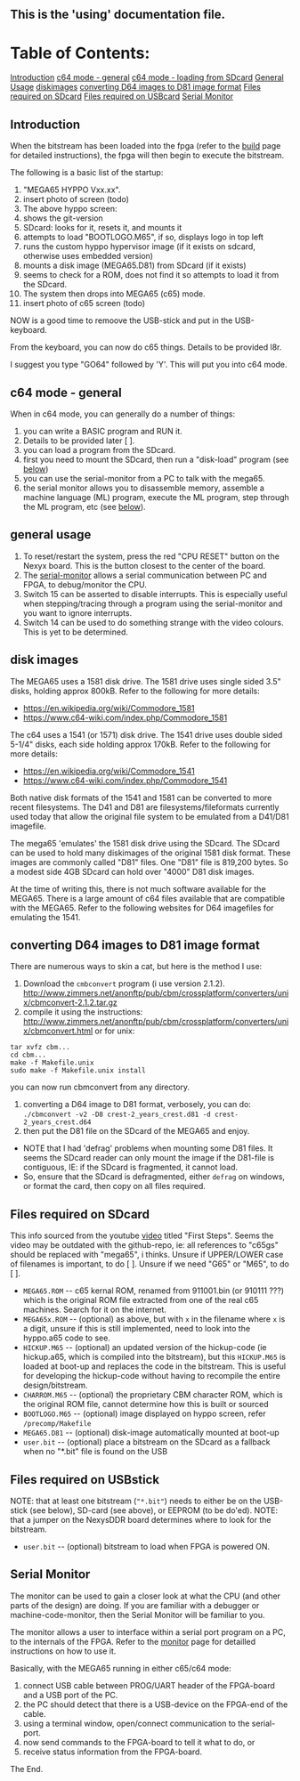 ## This is the 'using' documentation file.

# Table of Contents:

[Introduction](#introduction)
[c64 mode - general](#c64-mode---general)
[c64 mode - loading from SDcard](#c64-mode---loading-from-sdcard)
[General Usage](#general-usage)
[diskimages](#disk-images)
[converting D64 images to D81 image format](#converting-d64-images-to-d81-image-format)
[Files required on SDcard](#files-required-on-sdcard)
[Files required on USBcard](#files-required-on-usbcard)
[Serial Monitor](#serial-monitor)

## Introduction

When the bitstream has been loaded into the fpga (refer to the [build](./build.md) page for detailed instructions), the fpga will then begin to execute the bitstream.

The following is a basic list of the startup:

1. "MEGA65 HYPPO Vxx.xx".
 1. insert photo of screen (todo)
1. The above hyppo screen:
 1. shows the git-version
 1. SDcard: looks for it, resets it, and mounts it
 1. attempts to load "BOOTLOGO.M65", if so, displays logo in top left
 1. runs the custom hyppo hypervisor image (if it exists on sdcard, otherwise uses embedded version)
 1. mounts a disk image (MEGA65.D81) from SDcard (if it exists)
 1. seems to check for a ROM, does not find it so attempts to load it from the SDcard.
1. The system then drops into MEGA65 (c65) mode.
 1. insert photo of c65 screen (todo)

NOW is a good time to remoove the USB-stick and put in the USB-keyboard.

From the keyboard, you can now do c65 things. Details to be provided l8r.

I suggest you type "GO64" followed by 'Y'. This will put you into c64 mode.

## c64 mode - general

When in c64 mode, you can generally do a number of things:

1. you can write a BASIC program and RUN it.
 1. Details to be provided later [ ].
1. you can load a program from the SDcard.
 1. first you need to mount the SDcard, then run a "disk-load" program (see [below](#c64-mode---loading-from-sdcard))
1. you can use the serial-monitor from a PC to talk with the mega65.
 1. the serial monitor allows you to disassemble memory, assemble a machine language (ML) program, execute the ML program, step through the ML program, etc (see [below](#serial-monitor)).

## general usage

1. To reset/restart the system, press the red "CPU RESET" button on the Nexyx board. This is the button closest to the center of the board.
1. The [serial-monitor](#serial-monitor) allows a serial communication between PC and FPGA, to debug/monitor the CPU.
1. Switch 15 can be asserted to disable interrupts. This is especially useful when stepping/tracing through a program using the serial-monitor and you want to ignore interrupts.
1. Switch 14 can be used to do something strange with the video colours. This is yet to be determined.


## disk images

The MEGA65 uses a 1581 disk drive.
The 1581 drive uses single sided 3.5" disks, holding approx 800kB.
Refer to the following for more details:
* https://en.wikipedia.org/wiki/Commodore_1581
* https://www.c64-wiki.com/index.php/Commodore_1581

The c64 uses a 1541 (or 1571) disk drive.
The 1541 drive uses double sided 5-1/4" disks, each side holding approx 170kB.
Refer to the following for more details:
* https://en.wikipedia.org/wiki/Commodore_1541
* https://www.c64-wiki.com/index.php/Commodore_1541

Both native disk formats of the 1541 and 1581 can be converted to more recent filesystems. The D41 and D81 are filesystems/fileformats currently used today that allow the original file system to be emulated from a D41/D81 imagefile.

The mega65 'emulates' the 1581 disk drive using the SDcard. The SDcard can be used to hold many diskimages of the original 1581 disk format. These images are commonly called "D81" files. One "D81" file is 819,200 bytes. So a modest side 4GB SDcard can hold over "4000" D81 disk images.

At the time of writing this, there is not much software available for the MEGA65.
There is a large amount of c64 files available that are compatible with the MEGA65.
Refer to the following websites for D64 imagefiles for emulating the 1541.

## converting D64 images to D81 image format

There are numerous ways to skin a cat, but here is the method I use:

1. Download the ```cmbconvert``` program (i use version 2.1.2).
http://www.zimmers.net/anonftp/pub/cbm/crossplatform/converters/unix/cbmconvert-2.1.2.tar.gz
1. compile it using the instructions:
http://www.zimmers.net/anonftp/pub/cbm/crossplatform/converters/unix/cbmconvert.html
or for unix:
 ```
tar xvfz cbm...
cd cbm...
make -f Makefile.unix
sudo make -f Makefile.unix install
```
you can now run cbmconvert from any directory.

1. converting a D64 image to D81 format, verbosely, you can do:
```./cbmconvert -v2 -D8 crest-2_years_crest.d81 -d crest-2_years_crest.d64```
1. then put the D81 file on the SDcard of the MEGA65 and enjoy.

* NOTE that I had 'defrag' problems when mounting some D81 files. It seems the SDcard reader can only mount the image if the D81-file is contiguous, IE: if the SDcard is fragmented, it cannot load.
* So, ensure that the SDcard is defragmented, either ```defrag``` on windows, or format the card, then copy on all files required.

## Files required on SDcard

This info sourced from the youtube [video](https://www.youtube.com/watch?v=f_0QCLBKfpc) titled "First Steps".
Seems the video may be outdated with the github-repo, ie: all references to "c65gs" should be replaced with "mega65", i thinks.
Unsure if UPPER/LOWER case of filenames is important, to do [  ].
Unsure if we need "G65" or "M65", to do [  ].

* ```MEGA65.ROM``` -- c65 kernal ROM, renamed from 911001.bin (or 910111 ???) which is the original ROM file extracted from one of the real c65 machines. Search for it on the internet.
* ```MEGA65x.ROM``` -- (optional) as above, but with ```x``` in the filename where ```x``` is a digit, unsure if this is still implemented, need to look into the hyppo.a65 code to see.
* ```HICKUP.M65``` -- (optional) an updated version of the hickup-code (ie hickup.a65, which is compiled into the bitstream), but this ```HICKUP.M65``` is loaded at boot-up and replaces the code in the bitstream. This is useful for developing the hickup-code without having to recompile the entire design/bitstream.
* ```CHARROM.M65``` -- (optional) the proprietary CBM character ROM, which is the original ROM file, cannot determine how this is built or sourced
* ```BOOTLOGO.M65``` -- (optional) image displayed on hyppo screen, refer ```/precomp/Makefile```
* ```MEGA65.D81``` -- (optional) disk-image automatically mounted at boot-up
* ```user.bit``` -- (optional) place a bitstream on the SDcard as a fallback when no "*.bit" file is found on the USB

## Files required on USBstick

NOTE: that at least one bitstream (```"*.bit"```) needs to either be on the USB-stick (see below), SD-card (see above), or EEPROM (to be do'ed).
NOTE: that a jumper on the NexysDDR board determines where to look for the bitstream.

* ```user.bit``` -- (optional) bitstream to load when FPGA is powered ON.

## Serial Monitor
The monitor can be used to gain a closer look at what the CPU (and other parts of the design) are doing. If you are familiar with a debugger or machine-code-monitor, then the Serial Monitor will be familiar to you.

The monitor allows a user to interface within a serial port program on a PC, to the internals of the FPGA.
Refer to the [monitor](./monitor.md) page for detailled instructions on how to use it.

Basically, with the MEGA65 running in either c65/c64 mode:

1. connect USB cable between PROG/UART header of the FPGA-board and a USB port of the PC.
1. the PC should detect that there is a USB-device on the FPGA-end of the cable.
1. using a terminal window, open/connect communication to the serial-port.
1. now send commands to the FPGA-board to tell it what to do, or
1. receive status information from the FPGA-board.

The End.

